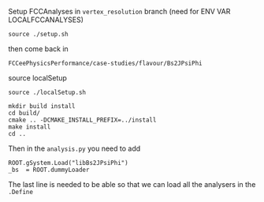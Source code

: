 Setup FCCAnalyses in ```vertex_resolution``` branch (need for ENV VAR LOCALFCCANALYSES)
```
source ./setup.sh
```

then come back in 
```
FCCeePhysicsPerformance/case-studies/flavour/Bs2JPsiPhi
```

source localSetup

```
source ./localSetup.sh
```

```
mkdir build install
cd build/
cmake .. -DCMAKE_INSTALL_PREFIX=../install
make install
cd ..
```

Then in the ```analysis.py``` you need to add 

```
ROOT.gSystem.Load("libBs2JPsiPhi")
_bs  = ROOT.dummyLoader
```

The last line is needed to be able so that we can load all the analysers in the ```.Define```
